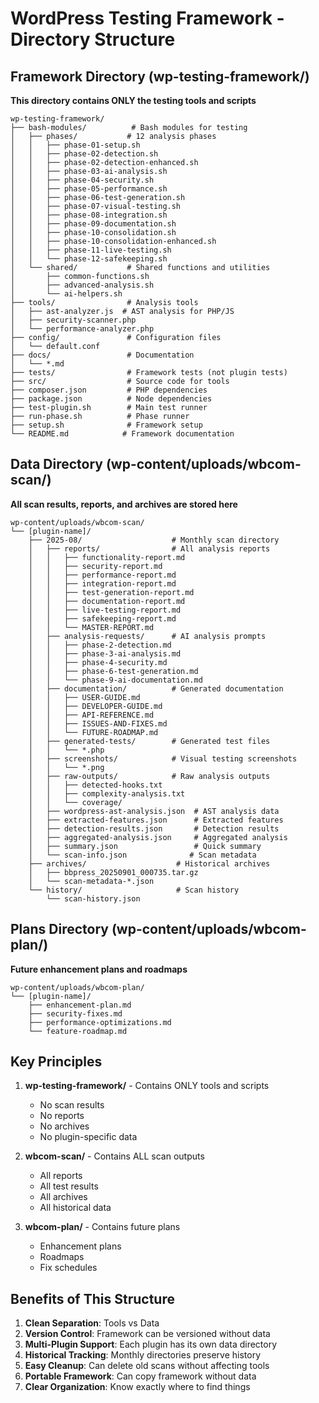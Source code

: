 # WordPress Testing Framework - Directory Structure

## Framework Directory (wp-testing-framework/)
**This directory contains ONLY the testing tools and scripts**

```
wp-testing-framework/
├── bash-modules/          # Bash modules for testing
│   ├── phases/           # 12 analysis phases
│   │   ├── phase-01-setup.sh
│   │   ├── phase-02-detection.sh
│   │   ├── phase-02-detection-enhanced.sh
│   │   ├── phase-03-ai-analysis.sh
│   │   ├── phase-04-security.sh
│   │   ├── phase-05-performance.sh
│   │   ├── phase-06-test-generation.sh
│   │   ├── phase-07-visual-testing.sh
│   │   ├── phase-08-integration.sh
│   │   ├── phase-09-documentation.sh
│   │   ├── phase-10-consolidation.sh
│   │   ├── phase-10-consolidation-enhanced.sh
│   │   ├── phase-11-live-testing.sh
│   │   └── phase-12-safekeeping.sh
│   └── shared/           # Shared functions and utilities
│       ├── common-functions.sh
│       ├── advanced-analysis.sh
│       └── ai-helpers.sh
├── tools/                # Analysis tools
│   ├── ast-analyzer.js  # AST analysis for PHP/JS
│   ├── security-scanner.php
│   └── performance-analyzer.php
├── config/               # Configuration files
│   └── default.conf
├── docs/                 # Documentation
│   └── *.md
├── tests/                # Framework tests (not plugin tests)
├── src/                  # Source code for tools
├── composer.json         # PHP dependencies
├── package.json          # Node dependencies
├── test-plugin.sh        # Main test runner
├── run-phase.sh          # Phase runner
├── setup.sh              # Framework setup
└── README.md            # Framework documentation
```

## Data Directory (wp-content/uploads/wbcom-scan/)
**All scan results, reports, and archives are stored here**

```
wp-content/uploads/wbcom-scan/
└── [plugin-name]/
    ├── 2025-08/                    # Monthly scan directory
    │   ├── reports/                # All analysis reports
    │   │   ├── functionality-report.md
    │   │   ├── security-report.md
    │   │   ├── performance-report.md
    │   │   ├── integration-report.md
    │   │   ├── test-generation-report.md
    │   │   ├── documentation-report.md
    │   │   ├── live-testing-report.md
    │   │   ├── safekeeping-report.md
    │   │   └── MASTER-REPORT.md
    │   ├── analysis-requests/      # AI analysis prompts
    │   │   ├── phase-2-detection.md
    │   │   ├── phase-3-ai-analysis.md
    │   │   ├── phase-4-security.md
    │   │   ├── phase-6-test-generation.md
    │   │   └── phase-9-ai-documentation.md
    │   ├── documentation/          # Generated documentation
    │   │   ├── USER-GUIDE.md
    │   │   ├── DEVELOPER-GUIDE.md
    │   │   ├── API-REFERENCE.md
    │   │   ├── ISSUES-AND-FIXES.md
    │   │   └── FUTURE-ROADMAP.md
    │   ├── generated-tests/        # Generated test files
    │   │   └── *.php
    │   ├── screenshots/            # Visual testing screenshots
    │   │   └── *.png
    │   ├── raw-outputs/            # Raw analysis outputs
    │   │   ├── detected-hooks.txt
    │   │   ├── complexity-analysis.txt
    │   │   └── coverage/
    │   ├── wordpress-ast-analysis.json  # AST analysis data
    │   ├── extracted-features.json      # Extracted features
    │   ├── detection-results.json       # Detection results
    │   ├── aggregated-analysis.json     # Aggregated analysis
    │   ├── summary.json                 # Quick summary
    │   └── scan-info.json              # Scan metadata
    ├── archives/                    # Historical archives
    │   ├── bbpress_20250901_000735.tar.gz
    │   └── scan-metadata-*.json
    └── history/                     # Scan history
        └── scan-history.json

```

## Plans Directory (wp-content/uploads/wbcom-plan/)
**Future enhancement plans and roadmaps**

```
wp-content/uploads/wbcom-plan/
└── [plugin-name]/
    ├── enhancement-plan.md
    ├── security-fixes.md
    ├── performance-optimizations.md
    └── feature-roadmap.md
```

## Key Principles

1. **wp-testing-framework/** - Contains ONLY tools and scripts
   - No scan results
   - No reports
   - No archives
   - No plugin-specific data

2. **wbcom-scan/** - Contains ALL scan outputs
   - All reports
   - All test results
   - All archives
   - All historical data

3. **wbcom-plan/** - Contains future plans
   - Enhancement plans
   - Roadmaps
   - Fix schedules

## Benefits of This Structure

1. **Clean Separation**: Tools vs Data
2. **Version Control**: Framework can be versioned without data
3. **Multi-Plugin Support**: Each plugin has its own data directory
4. **Historical Tracking**: Monthly directories preserve history
5. **Easy Cleanup**: Can delete old scans without affecting tools
6. **Portable Framework**: Can copy framework without data
7. **Clear Organization**: Know exactly where to find things
